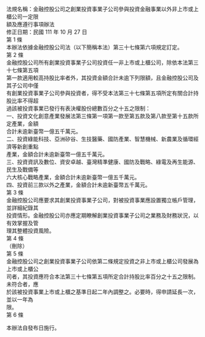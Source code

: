 法規名稱：金融控股公司之創業投資事業子公司參與投資金融事業以外非上市或上櫃公司一定限  
額及應遵行事項辦法  
修正日期：民國 111 年 10 月 27 日  
第 1 條  
本辦法依據金融控股公司法（以下簡稱本法）第三十七條第六項規定訂定。  
第 2 條  
金融控股公司所有創業投資事業子公司投資任一非上市或上櫃公司，除依本法第三十七條第五項  
第一款適用較高持股比率者外，其投資金額合計未逾下列限額，且金融控股公司及其子公司中僅  
有創業投資事業子公司參與投資者，得不受本法第三十七條第五項所定有關合計持股比率不得超  
過該被投資事業已發行有表決權股份總數百分之十五之限制：  
一、投資文化創意產業發展法第三條第一項第一款至第五款及第八款至第十五款所定產業，金額  
合計未逾新臺幣一億五千萬元。  
二、投資綠能科技、亞洲矽谷、生技醫藥、國防產業、智慧機械、新農業及循環經濟等新創重點  
產業，金額合計未逾新臺幣一億五千萬元。  
三、投資資訊及數位、資安卓越、臺灣精準健康、國防及戰略、綠電及再生能源、民生及戰備等  
六大核心戰略產業，金額合計未逾新臺幣一億五千萬元。  
四、投資前三款以外之產業，金額合計未逾新臺幣五千萬元。  
第 3 條  
金融控股公司應要求其創業投資事業子公司，對被投資事業應設置獨立帳戶管理，並詳細紀錄其  
投資情形。金融控股公司亦應定期瞭解創業投資事業子公司之業務及財務狀況，以有效掌握及管  
理其整體投資風險。  
第 4 條  
（刪除）  
第 5 條  
金融控股公司之創業投資事業子公司依第二條規定投資之非上市或上櫃公司發展為上市或上櫃公  
司者，其投資應符合本法第三十七條第五項所定合計持股比率百分之十五之限制。未符合者，應  
於該被投資事業上市或上櫃之基準日起二年內調整之。必要時，得申請延長一次，並以一年為  
限。  
第 6 條  


本辦法自發布日施行。  


